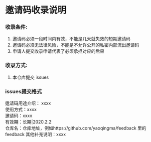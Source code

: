 # 邀请码收录说明

### 收录条件: 
1. 邀请码必须一段时间内有效，不能是几天就失效的短期邀请码
2. 邀请码必须无法律风险，不能是不允许公开的私密内部流出邀请码
3. 申请人提交收录申请代表了必须承担对应的后果


### 收录方式:
1. 本仓库提交 issues

### issues提交格式
邀请码用途介绍： xxxx<br/>
使用方式：xxxx<br/>
邀请码：xxxx<br/>
有效期：长期|2020.2.2<br/>
仓库名：仓库地址，例如https://github.com/yaoqingma/feedback 里的 feedback
其他补充说明：xxxx<br/>
